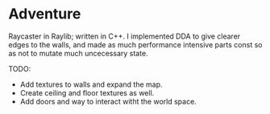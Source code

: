 # Adventure
 Raycaster in Raylib; written in C++. I implemented DDA to give clearer edges to the walls, 
 and made as much performance intensive parts const so as not to mutate much uncecessary state.

 TODO:
 * Add textures to walls and expand the map.
 * Create ceiling and floor textures as well.
 * Add doors and way to interact witht the world space.
